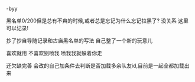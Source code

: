 -byy

黑名单0/200但是总有不爽的时候,或者总是忘记为什么忘记拉黑了? 没关系 这里可以记录!

抄了抄自导随记录和古庙黑名单的写法 自己整了一个新的玩意儿

喜欢就用 不喜欢别喷我 喷我我就躲着你走

还欠缺完善 会改的自己加条件去判断是否加载多余队友id,目前是一起全都加载出来
